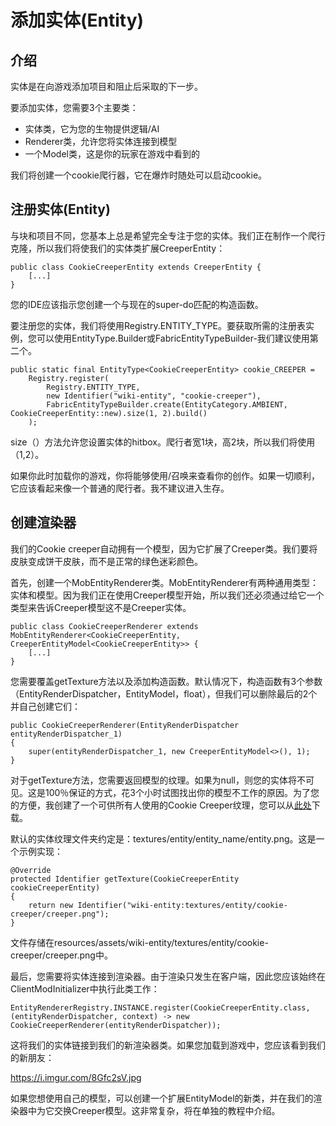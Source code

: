 # 添加实体(Entity)
## 介绍

实体是在向游戏添加项目和阻止后采取的下一步。

要添加实体，您需要3个主要类：

* 实体类，它为您的生物提供逻辑/AI
* Renderer类，允许您将实体连接到模型
* 一个Model类，这是你的玩家在游戏中看到的

我们将创建一个cookie爬行器，它在爆炸时随处可以启动cookie。

## 注册实体(Entity)

与块和项目不同，您基本上总是希望完全专注于您的实体。我们正在制作一个爬行克隆，所以我们将使我们的实体类扩展CreeperEntity：
```
public class CookieCreeperEntity extends CreeperEntity {
    [...]
}
```


您的IDE应该指示您创建一个与现在的super-do匹配的构造函数。

要注册您的实体，我们将使用Registry.ENTITY_TYPE。要获取所需的注册表实例，您可以使用EntityType.Builder或FabricEntityTypeBuilder-我们建议使用第二个。
```
public static final EntityType<CookieCreeperEntity> cookie_CREEPER =
    Registry.register(
        Registry.ENTITY_TYPE,
        new Identifier("wiki-entity", "cookie-creeper"),
        FabricEntityTypeBuilder.create(EntityCategory.AMBIENT, CookieCreeperEntity::new).size(1, 2).build()
    );
```


size（）方法允许您设置实体的hitbox。爬行者宽1块，高2块，所以我们将使用（1,2）。

如果你此时加载你的游戏，你将能够使用/召唤来查看你的创作。如果一切顺利，它应该看起来像一个普通的爬行者。我不建议进入生存。

## 创建渲染器
我们的Cookie creeper自动拥有一个模型，因为它扩展了Creeper类。我们要将皮肤变成饼干皮肤，而不是正常的绿色迷彩颜色。

首先，创建一个MobEntityRenderer类。MobEntityRenderer有两种通用类型：实体和模型。因为我们正在使用Creeper模型开始，所以我们还必须通过给它一个类型来告诉Creeper模型这不是Creeper实体。

```
public class CookieCreeperRenderer extends MobEntityRenderer<CookieCreeperEntity, CreeperEntityModel<CookieCreeperEntity>> {
    [...]
}
```

您需要覆盖getTexture方法以及添加构造函数。默认情况下，构造函数有3个参数（EntityRenderDispatcher，EntityModel，float），但我们可以删除最后的2个并自己创建它们：
```
public CookieCreeperRenderer(EntityRenderDispatcher entityRenderDispatcher_1)
{
    super(entityRenderDispatcher_1, new CreeperEntityModel<>(), 1);
}
```
对于getTexture方法，您需要返回模型的纹理。如果为null，则您的实体将不可见。这是100％保证的方式，花3个小时试图找出你的模型不工作的原因。为了您的方便，我创建了一个可供所有人使用的Cookie Creeper纹理，您可以从[此处](https://imgur.com/a/o3TOlxN)下载。

默认的实体纹理文件夹约定是：textures/entity/entity_name/entity.png。这是一个示例实现：
```
@Override
protected Identifier getTexture(CookieCreeperEntity cookieCreeperEntity)
{
    return new Identifier("wiki-entity:textures/entity/cookie-creeper/creeper.png");
}
```
文件存储在resources/assets/wiki-entity/textures/entity/cookie-creeper/creeper.png中。

最后，您需要将实体连接到渲染器。由于渲染只发生在客户端，因此您应该始终在ClientModInitializer中执行此类工作：
```
EntityRendererRegistry.INSTANCE.register(CookieCreeperEntity.class, (entityRenderDispatcher, context) -> new CookieCreeperRenderer(entityRenderDispatcher));
```
这将我们的实体链接到我们的新渲染器类。如果您加载到游戏中，您应该看到我们的新朋友：

https://i.imgur.com/8Gfc2sV.jpg

如果您想使用自己的模型，可以创建一个扩展EntityModel的新类，并在我们的渲染器中为它交换Creeper模型。这非常复杂，将在单独的教程中介绍。